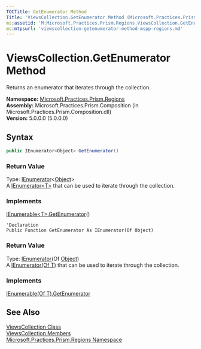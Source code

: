 ```yaml
---
TOCTitle: GetEnumerator Method
Title: 'ViewsCollection.GetEnumerator Method (Microsoft.Practices.Prism.Regions)'
ms:assetid: 'M:Microsoft.Practices.Prism.Regions.ViewsCollection.GetEnumerator'
ms:mtpsurl: 'viewscollection-getenumerator-method-mspp-regions.md'
---
```


# ViewsCollection.GetEnumerator Method

Returns an enumerator that iterates through the collection.

**Namespace:** [Microsoft.Practices.Prism.Regions](/patterns-practices/reference/mspp-regions-namespace)  
**Assembly:** Microsoft.Practices.Prism.Composition (in Microsoft.Practices.Prism.Composition.dll)  
**Version:** 5.0.0.0 (5.0.0.0)

## Syntax

```C#
public IEnumerator<Object> GetEnumerator()
```
### Return Value

Type: [IEnumerator](http://msdn.microsoft.com/en-us/library/78dfe2yb)&lt;[Object](http://msdn.microsoft.com/en-us/library/e5kfa45b)&gt;   
A [IEnumerator&lt;T&gt;](http://msdn.microsoft.com/en-us/library/78dfe2yb) that can be used to iterate through the collection.
### Implements

[IEnumerable&lt;T&gt;.GetEnumerator](http://msdn.microsoft.com/en-us/library/s793z9y2)()

```VB
'Declaration
Public Function GetEnumerator As IEnumerator(Of Object)
```

### Return Value

Type: [IEnumerator](http://msdn.microsoft.com/en-us/library/78dfe2yb)(Of [Object](http://msdn.microsoft.com/en-us/library/e5kfa45b))  
A [IEnumerator(Of T)](http://msdn.microsoft.com/en-us/library/78dfe2yb) that can be used to iterate through the collection.
### Implements

[IEnumerable(Of T).GetEnumerator](http://msdn.microsoft.com/en-us/library/s793z9y2)

## See Also

[ViewsCollection Class](/patterns-practices/reference/viewscollection-class-mspp-regions)  
[ViewsCollection Members](/patterns-practices/reference/viewscollection-members-mspp-regions)  
[Microsoft.Practices.Prism.Regions Namespace](/patterns-practices/reference/mspp-regions-namespace)  